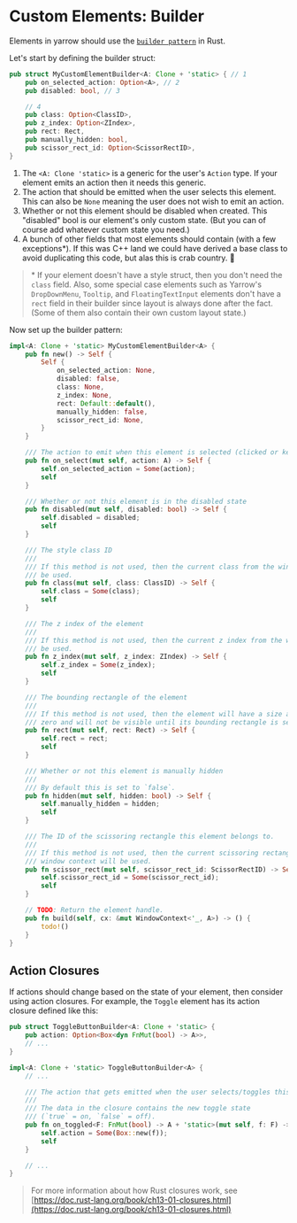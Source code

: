 # Custom Elements: Builder

Elements in yarrow should use the [`builder pattern`](https://rust-unofficial.github.io/patterns/patterns/creational/builder.html) in Rust.

Let's start by defining the builder struct:

```rust
pub struct MyCustomElementBuilder<A: Clone + 'static> { // 1
    pub on_selected_action: Option<A>, // 2
    pub disabled: bool, // 3

    // 4
    pub class: Option<ClassID>,
    pub z_index: Option<ZIndex>,
    pub rect: Rect,
    pub manually_hidden: bool,
    pub scissor_rect_id: Option<ScissorRectID>,
}
```

1. The `<A: Clone 'static>` is a generic for the user's `Action` type. If your element emits an action then it needs this generic.
2. The action that should be emitted when the user selects this element. This can also be `None` meaning the user does not wish to emit an action.
3. Whether or not this element should be disabled when created. This "disabled" bool is our element's only custom state. (But you can of course add whatever custom state you need.)
4. A bunch of other fields that most elements should contain (with a few exceptions*). If this was C++ land we could have derived a base class to avoid duplicating this code, but alas this is crab country. 🦀

> \* If your element doesn't have a style struct, then you don't need the `class` field. Also, some special case elements such as Yarrow's `DropDownMenu`, `Tooltip`, and `FloatingTextInput` elements don't have a `rect` field in their builder since layout is always done after the fact. (Some of them also contain their own custom layout state.)

Now set up the builder pattern:

```rust
impl<A: Clone + 'static> MyCustomElementBuilder<A> {
    pub fn new() -> Self {
        Self {
            on_selected_action: None,
            disabled: false,
            class: None,
            z_index: None,
            rect: Default::default(),
            manually_hidden: false,
            scissor_rect_id: None,
        }
    }

    /// The action to emit when this element is selected (clicked or key pressed)
    pub fn on_select(mut self, action: A) -> Self {
        self.on_selected_action = Some(action);
        self
    }

    /// Whether or not this element is in the disabled state
    pub fn disabled(mut self, disabled: bool) -> Self {
        self.disabled = disabled;
        self
    }

    /// The style class ID
    ///
    /// If this method is not used, then the current class from the window context will
    /// be used.
    pub fn class(mut self, class: ClassID) -> Self {
        self.class = Some(class);
        self
    }

    /// The z index of the element
    ///
    /// If this method is not used, then the current z index from the window context will
    /// be used.
    pub fn z_index(mut self, z_index: ZIndex) -> Self {
        self.z_index = Some(z_index);
        self
    }

    /// The bounding rectangle of the element
    ///
    /// If this method is not used, then the element will have a size and position of
    /// zero and will not be visible until its bounding rectangle is set.
    pub fn rect(mut self, rect: Rect) -> Self {
        self.rect = rect;
        self
    }

    /// Whether or not this element is manually hidden
    ///
    /// By default this is set to `false`.
    pub fn hidden(mut self, hidden: bool) -> Self {
        self.manually_hidden = hidden;
        self
    }

    /// The ID of the scissoring rectangle this element belongs to.
    ///
    /// If this method is not used, then the current scissoring rectangle ID from the
    /// window context will be used.
    pub fn scissor_rect(mut self, scissor_rect_id: ScissorRectID) -> Self {
        self.scissor_rect_id = Some(scissor_rect_id);
        self
    }

    // TODO: Return the element handle.
    pub fn build(self, cx: &mut WindowContext<'_, A>) -> () {
        todo!()
    }
}
```

## Action Closures

If actions should change based on the state of your element, then consider using action closures. For example, the `Toggle` element has its action closure defined like this:

```rust
pub struct ToggleButtonBuilder<A: Clone + 'static> {
    pub action: Option<Box<dyn FnMut(bool) -> A>>,
    // ...
}

impl<A: Clone + 'static> ToggleButtonBuilder<A> {
    // ...

    /// The action that gets emitted when the user selects/toggles this element.
    ///
    /// The data in the closure contains the new toggle state
    /// (`true` = on, `false` = off).
    pub fn on_toggled<F: FnMut(bool) -> A + 'static>(mut self, f: F) -> Self {
        self.action = Some(Box::new(f));
        self
    }

    // ...
}
```

> For more information about how Rust closures work, see [https://doc.rust-lang.org/book/ch13-01-closures.html](https://doc.rust-lang.org/book/ch13-01-closures.html)
